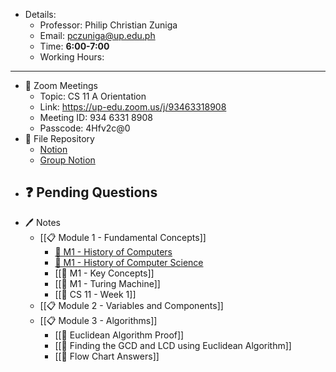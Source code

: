 - Details:
	- Professor: Philip Christian Zuniga
	- Email: pczuniga@up.edu.ph
	- Time: **6:00-7:00**
	- Working Hours:

---
- 🎥 Zoom Meetings
	- Topic: CS 11 A Orientation
	- Link: https://up-edu.zoom.us/j/93463318908
	- Meeting ID: 934 6331 8908
	- Passcode: 4Hfv2c@0
- 📂 File Repository
	- [Notion](https://www.notion.so/CS-11-Course-Website-15b134c6906349b7a8bc1915e1bd6701)
	- [Group Notion](https://www.notion.so/Group-16-Portfolio-880d426387ee47ffaa84d8bb22f411c6)
- ❓ Pending Questions
	- 
- 🖊 Notes
	- [[📋 Module 1 - Fundamental Concepts]]
		- [🌱 M1 - History of Computers](%F0%9F%8C%B1%20M1%20-%20History%20of%20Computers.md)
		- [🌱 M1 - History of Computer Science](%F0%9F%8C%B1%20M1%20-%20History%20of%20Computer%20Science.md)
		- [[🌱 M1 - Key Concepts]]
		- [[🌱 M1 - Turing Machine]]
		- [[🌱 CS 11 - Week 1]]
	- [[📋 Module 2 - Variables and Components]]
	- [[📋 Module 3 - Algorithms]]
		- [[🌱 Euclidean Algorithm Proof]]
		- [[🌱 Finding the GCD and LCD using Euclidean Algorithm]]
		- [[🌱 Flow Chart Answers]]